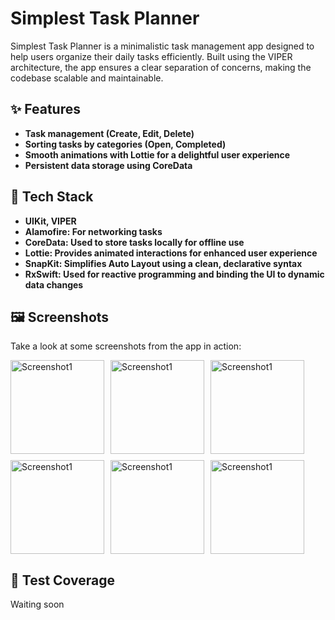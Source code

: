 # Simplest Task Planner

Simplest Task Planner is a minimalistic task management app designed to help users organize their daily tasks efficiently. Built using the VIPER architecture, the app ensures a clear separation of concerns, making the codebase scalable and maintainable.

## ✨ Features

- **Task management (Create, Edit, Delete)**
- **Sorting tasks by categories (Open, Completed)**
- **Smooth animations with Lottie for a delightful user experience**
- **Persistent data storage using CoreData**

## 🤖 Tech Stack

- **UIKit, VIPER**
- **Alamofire: For networking tasks**
- **CoreData: Used to store tasks locally for offline use**
- **Lottie: Provides animated interactions for enhanced user experience**
- **SnapKit: Simplifies Auto Layout using a clean, declarative syntax**
- **RxSwift: Used for reactive programming and binding the UI to dynamic data changes**

## 🖼️ Screenshots

Take a look at some screenshots from the app in action:

<div style="display: flex; flex-wrap: wrap; gap: 10px;">
  <img src="http://p2p.moscow/Simulator1.png" alt="Screenshot1" style="width: 150px; height: auto;"/>
  <img src="http://p2p.moscow/Simulator5.png" alt="Screenshot1" style="width: 150px; height: auto;"/>
  <img src="http://p2p.moscow/Simulator3.png" alt="Screenshot1" style="width: 150px; height: auto;"/>
  <img src="http://p2p.moscow/Simulator2.png" alt="Screenshot1" style="width: 150px; height: auto;"/>
  <img src="http://p2p.moscow/Simulator4.png" alt="Screenshot1" style="width: 150px; height: auto;"/>
  <img src="http://p2p.moscow/Simulator6.png" alt="Screenshot1" style="width: 150px; height: auto;"/>
</div>

## 🧪 Test Coverage
Waiting soon
